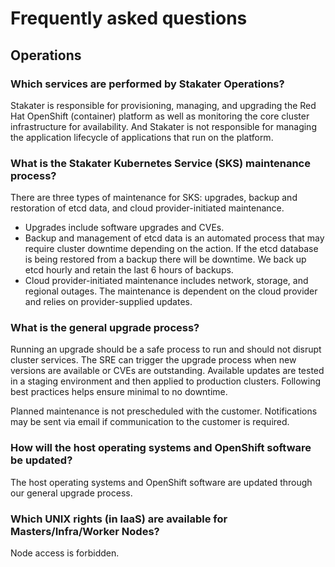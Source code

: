 # Frequently asked questions

## Operations

### Which services are performed by Stakater Operations?

Stakater is responsible for provisioning, managing, and upgrading the Red Hat OpenShift (container) platform as well as monitoring the core cluster infrastructure for availability. And Stakater is not responsible for managing the application lifecycle of applications that run on the platform.

### What is the Stakater Kubernetes Service (SKS) maintenance process?

There are three types of maintenance for SKS: upgrades, backup and restoration of etcd data, and cloud provider-initiated maintenance.

- Upgrades include software upgrades and CVEs.
- Backup and management of etcd data is an automated process that may require cluster downtime depending on the action. If the etcd database is being restored from a backup there will be downtime. We back up etcd hourly and retain the last 6 hours of backups.
- Cloud provider-initiated maintenance includes network, storage, and regional outages. The maintenance is dependent on the cloud provider and relies on provider-supplied updates.

### What is the general upgrade process?

Running an upgrade should be a safe process to run and should not disrupt cluster services. The SRE can trigger the upgrade process when new versions are available or CVEs are outstanding. Available updates are tested in a staging environment and then applied to production clusters. Following best practices helps ensure minimal to no downtime. 

Planned maintenance is not prescheduled with the customer. Notifications may be sent via email if communication to the customer is required.

### How will the host operating systems and OpenShift software be updated?

The host operating systems and OpenShift software are updated through our general upgrade process.

### Which UNIX rights (in IaaS) are available for Masters/Infra/Worker Nodes?

Node access is forbidden.
